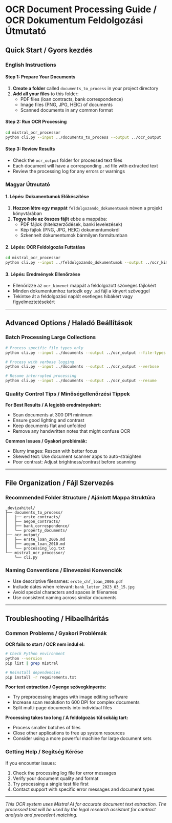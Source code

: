 # OCR Document Processing Guide / OCR Dokumentum Feldolgozási Útmutató

## Quick Start / Gyors kezdés

### English Instructions

#### Step 1: Prepare Your Documents
1. **Create a folder** called `documents_to_process` in your project directory
2. **Add all your files** to this folder:
   - PDF files (loan contracts, bank correspondence)
   - Image files (PNG, JPG, HEIC) of documents
   - Scanned documents in any common format

#### Step 2: Run OCR Processing
```bash
cd mistral_ocr_processor
python cli.py --input ../documents_to_process --output ../ocr_output
```

#### Step 3: Review Results
- Check the `ocr_output` folder for processed text files
- Each document will have a corresponding `.md` file with extracted text
- Review the processing log for any errors or warnings

### Magyar Útmutató

#### 1. Lépés: Dokumentumok Előkészítése
1. **Hozzon létre egy mappát** `feldolgozando_dokumentumok` néven a projekt könyvtárában
2. **Tegye bele az összes fájlt** ebbe a mappába:
   - PDF fájlok (hitelszerződések, banki levelezések)
   - Kép fájlok (PNG, JPG, HEIC) dokumentumokról
   - Szkennelt dokumentumok bármilyen formátumban

#### 2. Lépés: OCR Feldolgozás Futtatása
```bash
cd mistral_ocr_processor
python cli.py --input ../feldolgozando_dokumentumok --output ../ocr_kimenet
```

#### 3. Lépés: Eredmények Ellenőrzése
- Ellenőrizze az `ocr_kimenet` mappát a feldolgozott szöveges fájlokért
- Minden dokumentumhoz tartozik egy `.md` fájl a kinyert szöveggel
- Tekintse át a feldolgozási naplót esetleges hibákért vagy figyelmeztetésekért

---

## Advanced Options / Haladó Beállítások

### Batch Processing Large Collections
```bash
# Process specific file types only
python cli.py --input ../documents --output ../ocr_output --file-types pdf,png,jpg

# Process with verbose logging
python cli.py --input ../documents --output ../ocr_output --verbose

# Resume interrupted processing
python cli.py --input ../documents --output ../ocr_output --resume
```

### Quality Control Tips / Minőségellenőrzési Tippek

**For Best Results / A legjobb eredményekért:**
- Scan documents at 300 DPI minimum
- Ensure good lighting and contrast
- Keep documents flat and unfolded
- Remove any handwritten notes that might confuse OCR

**Common Issues / Gyakori problémák:**
- Blurry images: Rescan with better focus
- Skewed text: Use document scanner apps to auto-straighten
- Poor contrast: Adjust brightness/contrast before scanning

---

## File Organization / Fájl Szervezés

### Recommended Folder Structure / Ajánlott Mappa Struktúra
```
_devizahitel/
├── documents_to_process/
│   ├── erste_contracts/
│   ├── aegon_contracts/
│   ├── bank_correspondence/
│   └── property_documents/
├── ocr_output/
│   ├── erste_loan_2006.md
│   ├── aegon_loan_2010.md
│   └── processing_log.txt
└── mistral_ocr_processor/
    └── cli.py
```

### Naming Conventions / Elnevezési Konvenciók
- Use descriptive filenames: `erste_chf_loan_2006.pdf`
- Include dates when relevant: `bank_letter_2023_03_15.jpg`
- Avoid special characters and spaces in filenames
- Use consistent naming across similar documents

---

## Troubleshooting / Hibaelhárítás

### Common Problems / Gyakori Problémák

**OCR fails to start / OCR nem indul el:**
```bash
# Check Python environment
python --version
pip list | grep mistral

# Reinstall dependencies
pip install -r requirements.txt
```

**Poor text extraction / Gyenge szövegkinyerés:**
- Try preprocessing images with image editing software
- Increase scan resolution to 600 DPI for complex documents
- Split multi-page documents into individual files

**Processing takes too long / A feldolgozás túl sokáig tart:**
- Process smaller batches of files
- Close other applications to free up system resources
- Consider using a more powerful machine for large document sets

### Getting Help / Segítség Kérése

If you encounter issues:
1. Check the processing log file for error messages
2. Verify your document quality and format
3. Try processing a single test file first
4. Contact support with specific error messages and document types

---

*This OCR system uses Mistral AI for accurate document text extraction. The processed text will be used by the legal research assistant for contract analysis and precedent matching.*